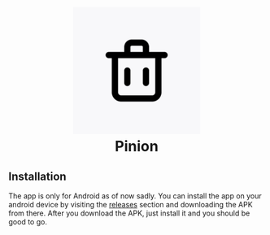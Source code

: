 <h1 align="center">
  <img src="https://github.com/piniondevs/mobile-app/blob/main/assets/icon.png" width="250" height="250"/><br/>
  Pinion
</h1>

## Installation
The app is only for Android as of now sadly. You can install the app on your android device by visiting the [releases](https://github.com) section and downloading the APK from there. After you download the APK, just install it and you should be good to go.
